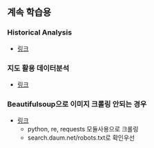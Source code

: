 ## 계속 학습용

### Historical Analysis
- [링크](https://github.com/hugoMGSung/works-need-it-data-analysis/blob/main/learn_bigdata/bd02_historical_analysis.ipynb)

### 지도 활용 데이터분석
- [링크](https://github.com/hugoMGSung/works-need-it-data-analysis/blob/main/learn_bigdata/bd01_folium_%ED%99%9C%EC%9A%A9_%EB%8D%B0%EC%9D%B4%ED%84%B0%EB%B6%84%EC%84%9D(%EC%B0%B8%EC%A1%B0%EC%9A%A9).ipynb)

### Beautifulsoup으로 이미지 크롤링 안되는 경우
- [링크]()
    - python, re, requests 모듈사용으로 크롤링
    - search.daum.net/robots.txt로 확인우선